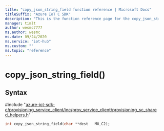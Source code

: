 ```yaml
---                             
title: "copy_json_string_field function reference | Microsoft Docs" 
titleSuffix: "Azure IoT C SDK"            
description: "This is the function reference page for the copy_json_string_field() function in the Azure IoT C SDK. This SDK is used with Azure IoT Hub and Azure IoT Hub Device Provisioning Service"            
manager: timlt                 
author: wesmc7777              
ms.author: wesmc               
ms.date: 09/24/2020                    
ms.service: "iot-hub"             
ms.custom: ""                
ms.topic: "reference"        
---                            
```


# copy_json_string_field()

## Syntax

\#include "[azure-iot-sdk-c/provisioning_service_client/inc/prov_service_client/provisioning_sc_shared_helpers.h](../provisioning-sc-shared-helpers-h.md)"  
```C
int copy_json_string_field(char **dest   MU_C2);
```

